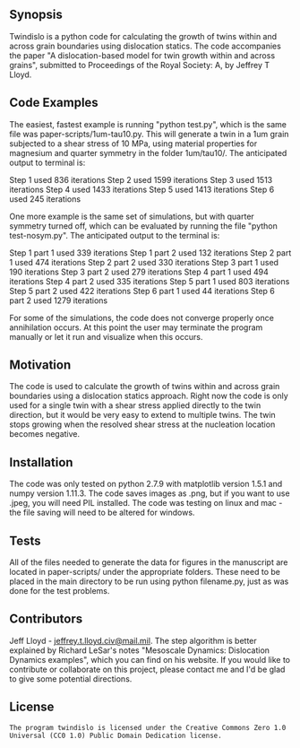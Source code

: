 ## Synopsis

Twindislo is a python code for calculating the growth of twins within and across grain boundaries using dislocation statics. The code accompanies the paper "A dislocation-based model for twin growth within and across grains", submitted to Proceedings of the Royal Society: A, by Jeffrey T Lloyd. 

## Code Examples

The easiest, fastest example is running "python test.py", which is the same file was paper-scripts/1um-tau10.py. This will generate a twin in a 1um grain subjected to a shear stress of 10 MPa, using material properties for magnesium and quarter symmetry in the folder 1um/tau10/. The anticipated output to terminal is: 

Step 1 used 836 iterations
Step 2 used 1599 iterations
Step 3 used 1513 iterations
Step 4 used 1433 iterations
Step 5 used 1413 iterations
Step 6 used 245 iterations

One more example is the same set of simulations, but with quarter symmetry turned off, which can be evaluated by running the file "python test-nosym.py". The anticipated output to the terminal is:

Step 1 part 1 used 339 iterations
Step 1 part 2 used 132 iterations
Step 2 part 1 used 474 iterations
Step 2 part 2 used 330 iterations
Step 3 part 1 used 190 iterations
Step 3 part 2 used 279 iterations
Step 4 part 1 used 494 iterations
Step 4 part 2 used 335 iterations
Step 5 part 1 used 803 iterations
Step 5 part 2 used 422 iterations
Step 6 part 1 used 44 iterations
Step 6 part 2 used 1279 iterations

For some of the simulations, the code does not converge properly once annihilation occurs. At this point the user may terminate the program manually or let it run and visualize when this occurs. 

## Motivation

The code is used to calculate the growth of twins within and across grain boundaries using a dislocation statics approach. Right now the code is only used for a single twin with a shear stress applied directly to the twin direction, but it would be very easy to extend to multiple twins. The twin stops growing when the resolved shear stress at the nucleation location becomes negative.  

## Installation

The code was only tested on python 2.7.9 with matplotlib version 1.5.1 and numpy version 1.11.3. The code saves images as .png, but if you want to use .jpeg, you will need PIL installed. The code was testing on linux and mac - the file saving will need to be altered for windows. 

## Tests

All of the files needed to generate the data for figures in the manuscript are located in paper-scripts/ under the appropriate folders. These need to be placed in the main directory to be run using python filename.py, just as was done for the test problems. 

## Contributors

Jeff Lloyd - jeffrey.t.lloyd.civ@mail.mil. The step algorithm is better explained by Richard LeSar's notes "Mesoscale Dynamics: Dislocation Dynamics examples", which you can find on his website. If you would like to contribute or collaborate on this project, please contact me and I'd be glad to give some potential directions.

## License
    The program twindislo is licensed under the Creative Commons Zero 1.0 Universal (CC0 1.0) Public Domain Dedication license.

